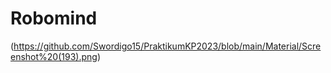 # Robomind
(https://github.com/Swordigo15/PraktikumKP2023/blob/main/Material/Screenshot%20(193).png)
